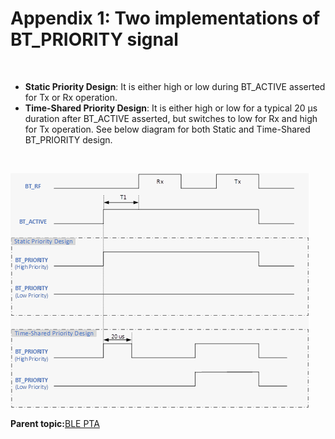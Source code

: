 # Appendix 1: Two implementations of BT\_PRIORITY signal

<br />

-   **Static Priority Design**: It is either high or low during BT\_ACTIVE asserted for Tx or Rx operation.
-   **Time-Shared Priority Design**: It is either high or low for a typical 20 µs duration after BT\_ACTIVE asserted, but switches to low for Rx and high for Tx operation. See below diagram for both Static and Time-Shared BT\_PRIORITY design.

<br />

![](GUID-6431750E-3B57-4AD2-A1B3-653B06424370-low.png)

**Parent topic:**[BLE PTA](GUID-B51CB84B-C796-47F2-B083-EB2F0302AC33.md)

